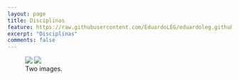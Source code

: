 ```yaml
---
layout: page
title: Disciplinas
feature: https://raw.githubusercontent.com/EduardoLEG/eduardoleg.github.io/master/assets/img/quadro.png
excerpt: "Disciplinas"
comments: false
---
```


<figure class="half">
	<a href="https://eduardoleg.github.io/disciplina/"><img src="https://raw.githubusercontent.com/EduardoLEG/eduardoleg.github.io/master/assets/img/disciplina1.png"></a>
	<a href="https://eduardoleg.github.io/orientacao/"><img src="https://raw.githubusercontent.com/EduardoLEG/eduardoleg.github.io/master/assets/img/orientacao2.png"></a>
	<figcaption>Two images.</figcaption>
</figure>
